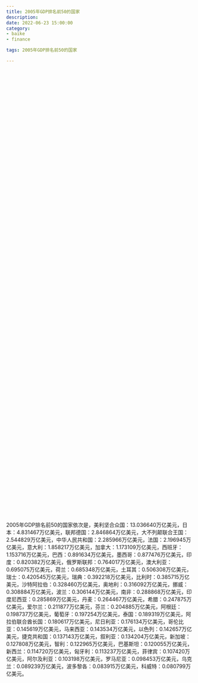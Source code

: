 ```yaml
---
title: 2005年GDP排名前50的国家
description:
date: 2022-06-23 15:00:00
category:
- baike
- finance

tags: 2005年GDP排名前50的国家

---
```


<!-- 引入刚刚下载的 ECharts 文件 -->
<script src="/assets/js/charts/echarts.min.js"></script>

<!-- 为 ECharts 准备一个定义了宽高的 DOM -->
<div id="myChart" style="width: 100%;height:1200px;"></div>

<div>
<p class="paragraph">2005年GDP排名前50的国家依次是，美利坚合众国：13.036640万亿美元，日本：4.831467万亿美元，联邦德国：2.846864万亿美元，大不列颠联合王国：2.544829万亿美元，中华人民共和国：2.285966万亿美元，法国：2.196945万亿美元，意大利：1.858217万亿美元，加拿大：1.173109万亿美元，西班牙：1.153716万亿美元，巴西：0.891634万亿美元，墨西哥：0.877476万亿美元，印度：0.820382万亿美元，俄罗斯联邦：0.764017万亿美元，澳大利亚：0.695075万亿美元，荷兰：0.685348万亿美元，土耳其：0.506308万亿美元，瑞士：0.420545万亿美元，瑞典：0.392218万亿美元，比利时：0.385715万亿美元，沙特阿拉伯：0.328460万亿美元，奥地利：0.316092万亿美元，挪威：0.308884万亿美元，波兰：0.306144万亿美元，南非：0.288868万亿美元，印度尼西亚：0.285869万亿美元，丹麦：0.264467万亿美元，希腊：0.247875万亿美元，爱尔兰：0.211877万亿美元，芬兰：0.204885万亿美元，阿根廷：0.198737万亿美元，葡萄牙：0.197254万亿美元，泰国：0.189319万亿美元，阿拉伯联合酋长国：0.180617万亿美元，尼日利亚：0.176134万亿美元，哥伦比亚：0.145619万亿美元，马来西亚：0.143534万亿美元，以色列：0.142657万亿美元，捷克共和国：0.137143万亿美元，叙利亚：0.134204万亿美元，新加坡：0.127808万亿美元，智利：0.122965万亿美元，巴基斯坦：0.120055万亿美元，新西兰：0.114720万亿美元，匈牙利：0.113237万亿美元，菲律宾：0.107420万亿美元，阿尔及利亚：0.103198万亿美元，罗马尼亚：0.098453万亿美元，乌克兰：0.089239万亿美元，波多黎各：0.083915万亿美元，科威特：0.080799万亿美元。</p>
</div>

<script>
    var chartDom = document.getElementById('myChart');
    var myChart = echarts.init(chartDom);
    var option;

    option = {
        title: {
            text: ''
        },
        tooltip: {
            trigger: 'axis',
            axisPointer: {
                type: 'shadow'
            }
        },
        legend: {},
        grid: {
            left: '0%',
            right: '0%',
            bottom: '3%',
            containLabel: true
        },
        xAxis: {
            type: 'value',
            boundaryGap: [0, 0.01]
        },
        yAxis: {
            type: 'category',
            data: ["科威特", "波多黎各", "乌克兰", "罗马尼亚", "阿尔及利亚", "菲律宾", "匈牙利", "新西兰", "巴基斯坦", "智利", "新加坡", "叙利亚", "捷克共和国", "以色列", "马来西亚", "哥伦比亚", "尼日利亚", "阿拉伯联合酋长国", "泰国", "葡萄牙", "阿根廷", "芬兰", "爱尔兰", "希腊", "丹麦", "印度尼西亚", "南非", "波兰", "挪威", "奥地利", "沙特阿拉伯", "比利时", "瑞典", "瑞士", "土耳其", "荷兰", "澳大利亚", "俄罗斯联邦", "印度", "墨西哥", "巴西", "西班牙", "加拿大", "意大利", "法国", "中华人民共和国", "大不列颠联合王国", "联邦德国", "日本", "美利坚合众国"]
        },
        series: [
            {
                itemStyle: {
                    color: "#00868B"
                },
                name: '（单位：万亿美元）',
                type: 'bar',
                data: [0.080799, 0.083915, 0.089239, 0.098453, 0.103198, 0.107420, 0.113237, 0.114720, 0.120055, 0.122965, 0.127808, 0.134204, 0.137143, 0.142657, 0.143534, 0.145619, 0.176134, 0.180617, 0.189319, 0.197254, 0.198737, 0.204885, 0.211877, 0.247875, 0.264467, 0.285869, 0.288868, 0.306144, 0.308884, 0.316092, 0.328460, 0.385715, 0.392218, 0.420545, 0.506308, 0.685348, 0.695075, 0.764017, 0.820382, 0.877476, 0.891634, 1.153716, 1.173109, 1.858217, 2.196945, 2.285966, 2.544829, 2.846864, 4.831467, 13.036640]
            }
        ]
    };

    option && myChart.setOption(option);

</script>
